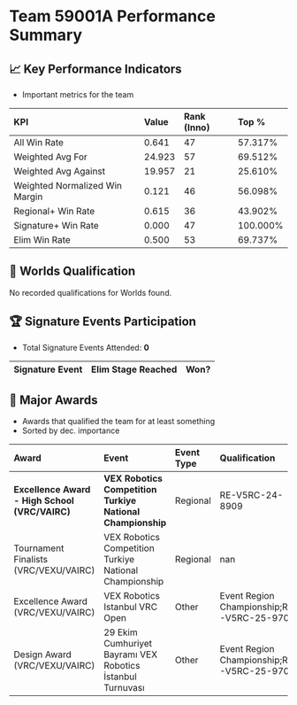 # Team 59001A Performance Summary

## 📈 Key Performance Indicators
- Important metrics for the team

| KPI | Value | Rank (Inno) | Top % |
|:---|:-----|:----|:-----|
| All Win Rate | 0.641 | 47 | 57.317% |
| Weighted Avg For | 24.923 | 57 | 69.512% |
| Weighted Avg Against | 19.957 | 21 | 25.610% |
| Weighted Normalized Win Margin | 0.121 | 46 | 56.098% |
| Regional+ Win Rate | 0.615 | 36 | 43.902% |
| Signature+ Win Rate | 0.000 | 47 | 100.000% |
| Elim Win Rate | 0.500 | 53 | 69.737% |


## 🎯 Worlds Qualification
No recorded qualifications for Worlds found.

## 🏆 Signature Events Participation
- Total Signature Events Attended: **0**

| Signature Event | Elim Stage Reached | Won? |
|:----------------|:-------------------|:----|


## 🥇 Major Awards
- Awards that qualified the team for at least something
- Sorted by dec. importance

| Award | Event | Event Type | Qualification |
|:------|:------|:-----------|:--------------|
| **Excellence Award - High School (VRC/VAIRC)** | **VEX Robotics Competition Turkiye National Championship** | Regional | RE-V5RC-24-8909 |
| Tournament Finalists (VRC/VEXU/VAIRC) | VEX Robotics Competition Turkiye National Championship | Regional | nan |
| Excellence Award (VRC/VEXU/VAIRC) | VEX Robotics Istanbul VRC Open | Other | Event Region Championship;RE-V5RC-25-9707 |
| Design Award (VRC/VEXU/VAIRC) | 29 Ekim Cumhuriyet Bayramı VEX Robotics İstanbul Turnuvası | Other | Event Region Championship;RE-V5RC-25-9707 |

